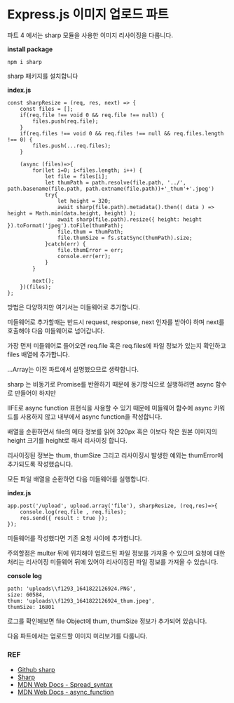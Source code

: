 # Express.js 이미지 업로드 파트 #

파트 4 에서는 sharp 모듈을 사용한 이미지 리사이징을 다룹니다.

**install package**
```
npm i sharp
```
sharp 패키지를 설치합니다

**index.js**
```
const sharpResize = (req, res, next) => {
    const files = [];
    if(req.file !== void 0 && req.file !== null) {
        files.push(req.file);
    }
    if(req.files !== void 0 && req.files !== null && req.files.length !== 0) {
        files.push(...req.files);
    }
    
    (async (files)=>{
        for(let i=0; i<files.length; i++) {
            let file = files[i];
            let thumPath = path.resolve(file.path, '../', path.basename(file.path, path.extname(file.path))+'_thum'+'.jpeg')
            try{
                let height = 320;
                await sharp(file.path).metadata().then(( data ) => height = Math.min(data.height, height) );
                await sharp(file.path).resize({ height: height }).toFormat('jpeg').toFile(thumPath);
                file.thum = thumPath;
                file.thumSize = fs.statSync(thumPath).size;
            }catch(err) {
                file.thumError = err;
                console.err(err);
            }
        }

        next();
    })(files);
};
```
방법은 다양하지만 여기서는 미들웨어로 추가합니다.   

미들웨어로 추가할때는 반드시 request, response, next 인자를 받아야 하며 next를 호출해야 다음 미들웨어로 넘어갑니다.   

가장 먼저 미들웨어로 들어오면 req.file 혹은 req.files에 파일 정보가 있는지 확인하고 files 배열에 추가합니다.   

...Array는 이전 파트에서 설명했으므로 생략합니다.   

sharp 는 비동기로 Promise를 반환하기 때문에 동기방식으로 실행하려면 async 함수로 만들어야 하지만   

IIFE로 async function 표현식을 사용할 수 있기 때문에 미들웨어 함수에 async 키워드를 사용하지 않고 내부에서 async function을 작성합니다.   

배열을 순환하면서 file의 메타 정보를 읽어 320px 혹은 이보다 작은 원본 이미지의 height 크기를 height로 해서 리사이징 합니다.   

리사이징된 정보는 thum, thumSize 그리고 리사이징시 발생한 예외는 thumError에 추가되도록 작성했습니다.   

모든 파일 배열을 순환하면 다음 미들웨어를 실행합니다.

**index.js**
```
app.post('/upload', upload.array('file'), sharpResize, (req,res)=>{
    console.log(req.file , req.files);
    res.send({ result : true });
});
```

미들웨어를 작성했다면 기존 요청 사이에 추가합니다.   

주의할점은 multer 뒤에 위치해야 업로드된 파일 정보를 가져올 수 있으며 요청에 대한 처리는 리사이징 미들웨어 뒤에 있어야 리사이징된 파일 정보를 가져올 수 있습니다.   

**console log**
```
path: 'uploads\\f1293_1641822126924.PNG',
size: 60584,
thum: 'uploads\\f1293_1641822126924_thum.jpeg',
thumSize: 16801
```

로그를 확인해보면 file Object에 thum, thumSize 정보가 추가되어 있습니다.   

다음 파트에서는 업로드할 이미지 미리보기를 다룹니다.

### REF
* [Github sharp](https://github.com/lovell/sharp)
* [Sharp](https://sharp.pixelplumbing.com)
* [MDN Web Docs - Spread_syntax](https://developer.mozilla.org/ko/docs/Web/JavaScript/Reference/Operators/Spread_syntax)
* [MDN Web Docs - async_function](https://developer.mozilla.org/ko/docs/Web/JavaScript/Reference/Operators/async_function)